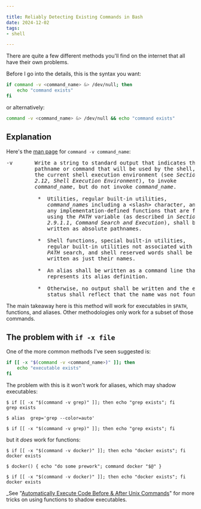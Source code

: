 ```yaml
---

title: Reliably Detecting Existing Commands in Bash
date: 2024-12-02
tags:
- shell

---
```


There are quite a few different methods you'll find on the internet that all have their own problems.

Before I go into the details, this is the syntax you want:

```bash
if command -v <command_name> &> /dev/null; then
	echo "command exists"
fi
```

or alternatively:

```bash
command -v <command_name> &> /dev/null && echo "command exists"
```

## Explanation

Here's the [man page](https://man7.org/linux/man-pages/man1/command.1p.html) for `command -v command_name`:

<pre>
-v       Write a string to standard output that indicates the  
         pathname or command that will be used by the shell, in  
         the current shell execution environment (see <i>Section  
         2.12</i>, <i>Shell Execution Environment</i>), to invoke  
         <i>command_name</i>, but do not invoke <i>command_name</i>.  
  
          *  Utilities, regular built-in utilities,  
             <i>command_name</i>s including a &lt;slash&gt; character, and  
             any implementation-defined functions that are found  
             using the <i>PATH</i> variable (as described in <i>Section  
             2.9.1.1</i>, <i>Command Search and Execution</i>), shall be  
             written as absolute pathnames.  
  
          *  Shell functions, special built-in utilities,  
             regular built-in utilities not associated with a  
             <i>PATH</i> search, and shell reserved words shall be  
             written as just their names.  
  
          *  An alias shall be written as a command line that  
             represents its alias definition.  
  
          *  Otherwise, no output shall be written and the exit  
             status shall reflect that the name was not found.
</pre>

The main takeaway here is this method will work for executables in `$PATH`, functions, and aliases. Other methodologies only work for a subset of those commands.

## The problem with `if -x file`

One of the more common methods I've seen suggested is:

```bash
if [[ -x "$(command -v <command_name>)" ]]; then
	echo "executable exists"
fi
```

The problem with this is it won't work for aliases, which may shadow executables:

```shell
$ if [[ -x "$(command -v grep)" ]]; then echo "grep exists"; fi
grep exists

$ alias  grep='grep --color=auto'

$ if [[ -x "$(command -v grep)" ]]; then echo "grep exists"; fi
```

but it _does_ work for functions:

```shell
$ if [[ -x "$(command -v docker)" ]]; then echo "docker exists"; fi
docker exists

$ docker() { echo "do some prework"; command docker "$@" }

$ if [[ -x "$(command -v docker)" ]]; then echo "docker exists"; fi
docker exists
```

_See "[Automatically Execute Code Before & After Unix Commands](/blog/automatically-execute-code-before-after-unix-commands)" for more tricks on using functions to shadow executables.
<!--stackedit_data:
eyJoaXN0b3J5IjpbLTg2MDc1NTY2OCwyMDkyMTIyNzk4XX0=
-->